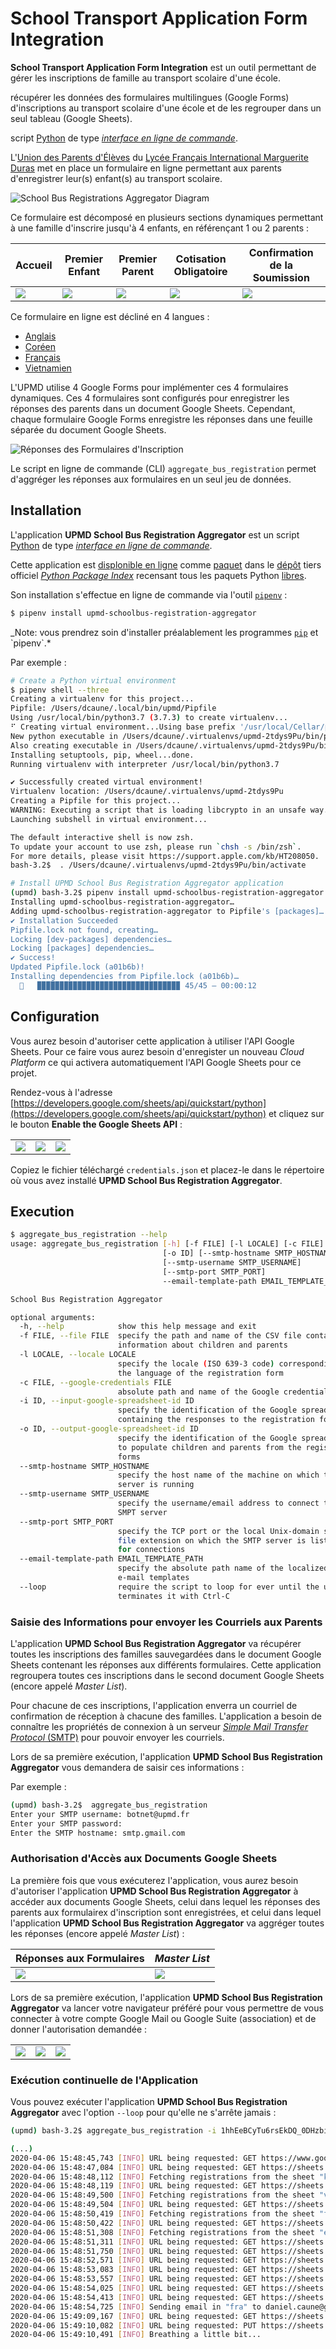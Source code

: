 # School Transport Application Form Integration

**School Transport Application Form Integration** est un outil permettant de gérer les inscriptions de famille au transport scolaire d'une école.


 
 
 
 récupérer les données des formulaires multilingues (Google Forms) d'inscriptions au transport scolaire d'une école et de les regrouper dans un seul tableau (Google Sheets).







 script [Python](https://fr.wikipedia.org/wiki/Python_(langage)) de type [_interface en ligne de commande_](https://fr.wikipedia.org/wiki/Interface_en_ligne_de_commande).


L'[Union des Parents d'Élèves](https://www.upmd.fr) du [Lycée Français International Marguerite Duras](http://lfiduras.com) met en place un formulaire en ligne permettant aux parents d'enregistrer leur(s) enfant(s) au transport scolaire.

![School Bus Registrations Aggregator Diagram](doc/school_bus_registrations_aggregator.png)

Ce formulaire est décomposé en plusieurs sections dynamiques permettant à une famille d'inscrire jusqu'à 4 enfants, en référençant 1 ou 2 parents :

| Accueil                                           | Premier Enfant                                    | Premier Parent                                    | Cotisation Obligatoire                            | Confirmation de la Soumission                     |
| ------------------------------------------------- | ------------------------------------------------- | ------------------------------------------------- | ------------------------------------------------- | ------------------------------------------------- |
| ![](doc/upmd_school_bus_registration_form_01.png) | ![](doc/upmd_school_bus_registration_form_02.png) | ![](doc/upmd_school_bus_registration_form_03.png) | ![](doc/upmd_school_bus_registration_form_04.png) | ![](doc/upmd_school_bus_registration_form_05.png) |

Ce formulaire en ligne est décliné en 4 langues :

- [Anglais](https://forms.gle/BPkmA9X2dGeuJmTX6)
- [Coréen](https://forms.gle/FE9iAGEfq4ksRCrY7)
- [Français](https://forms.gle/NH9g2W8xEXx3kBgd9)
- [Vietnamien](https://forms.gle/hSr5wPwrUGXqVuwr5)

L'UPMD utilise 4 Google Forms pour implémenter ces 4 formulaires dynamiques. Ces 4 formulaires sont configurés pour enregistrer les réponses des parents dans un document Google Sheets. Cependant, chaque formulaire Google Forms enregistre les réponses dans une feuille séparée du document Google Sheets.

![Réponses des Formulaires d'Inscription](doc/upmd_school_bus_registration_forms_response.png)

Le script en ligne de commande (CLI) `aggregate_bus_registration` permet d'aggréger les réponses aux formulaires en un seul jeu de données.

## Installation

L'application **UPMD School Bus Registration Aggregator** est un script [Python](https://fr.wikipedia.org/wiki/Python_(langage)) de type [_interface en ligne de commande_](https://fr.wikipedia.org/wiki/Interface_en_ligne_de_commande).

Cette application est [displonible en ligne](https://pypi.org/project/upmd-schoolbus-registration-aggregator/) comme [paquet](<https://fr.wikipedia.org/wiki/Paquet_(logiciel)>) dans le [dépôt](<https://fr.wikipedia.org/wiki/D%C3%A9p%C3%B4t_(informatique)>) tiers officiel [_Python Package Index_](https://pypi.org/) recensant tous les paquets Python [libres](https://fr.wikipedia.org/wiki/Logiciel_libre).

Son installation s'effectue en ligne de commande via l'outil [`pipenv`](https://pipenv.pypa.io/en/latest/) :

```bash
$ pipenv install upmd-schoolbus-registration-aggregator
```

_Note: vous prendrez soin d'installer préalablement les programmes [`pip`](https://en.wikipedia.org/wiki/Pip_(package*manager)) et `pipenv`.*

Par exemple :

```bash
# Create a Python virtual environment
$ pipenv shell --three
Creating a virtualenv for this project...
Pipfile: /Users/dcaune/.local/bin/upmd/Pipfile
Using /usr/local/bin/python3.7 (3.7.3) to create virtualenv...
⠋ Creating virtual environment...Using base prefix '/usr/local/Cellar/python/3.7.3/Frameworks/Python.framework/Versions/3.7'
New python executable in /Users/dcaune/.virtualenvs/upmd-2tdys9Pu/bin/python3.7
Also creating executable in /Users/dcaune/.virtualenvs/upmd-2tdys9Pu/bin/python
Installing setuptools, pip, wheel...done.
Running virtualenv with interpreter /usr/local/bin/python3.7

✔ Successfully created virtual environment!
Virtualenv location: /Users/dcaune/.virtualenvs/upmd-2tdys9Pu
Creating a Pipfile for this project...
WARNING: Executing a script that is loading libcrypto in an unsafe way. This will fail in a future version of macOS. Set the LIBRESSL_REDIRECT_STUB_ABORT=1 in the environment to force this into an error.
Launching subshell in virtual environment...

The default interactive shell is now zsh.
To update your account to use zsh, please run `chsh -s /bin/zsh`.
For more details, please visit https://support.apple.com/kb/HT208050.
bash-3.2$  . /Users/dcaune/.virtualenvs/upmd-2tdys9Pu/bin/activate

# Install UPMD School Bus Registration Aggregator application
(upmd) bash-3.2$ pipenv install upmd-schoolbus-registration-aggregator
Installing upmd-schoolbus-registration-aggregator…
Adding upmd-schoolbus-registration-aggregator to Pipfile's [packages]…
✔ Installation Succeeded
Pipfile.lock not found, creating…
Locking [dev-packages] dependencies…
Locking [packages] dependencies…
✔ Success!
Updated Pipfile.lock (a01b6b)!
Installing dependencies from Pipfile.lock (a01b6b)…
  🐍   ▉▉▉▉▉▉▉▉▉▉▉▉▉▉▉▉▉▉▉▉▉▉▉▉▉▉▉▉▉▉▉▉ 45/45 — 00:00:12
```

## Configuration

Vous aurez besoin d'autoriser cette application à utiliser l'API Google Sheets. Pour ce faire vous aurez besoin d'enregister un nouveau _Cloud Platform_ ce qui activera automatiquement l'API Google Sheets pour ce projet.

Rendez-vous à l'adresse [https://developers.google.com/sheets/api/quickstart/python](https://developers.google.com/sheets/api/quickstart/python) et cliquez sur le bouton **Enable the Google Sheets API** :

|                                              |                                              |                                              |
| -------------------------------------------- | -------------------------------------------- | -------------------------------------------- |
| ![](doc/enable_the_google_sheets_api_01.png) | ![](doc/enable_the_google_sheets_api_02.png) | ![](doc/enable_the_google_sheets_api_03.png) |

Copiez le fichier téléchargé `credentials.json` et placez-le dans le répertoire où vous avez installé **UPMD School Bus Registration Aggregator**.

## Execution

```bash
$ aggregate_bus_registration --help
usage: aggregate_bus_registration [-h] [-f FILE] [-l LOCALE] [-c FILE] [-i ID]
                                  [-o ID] [--smtp-hostname SMTP_HOSTNAME]
                                  [--smtp-username SMTP_USERNAME]
                                  [--smtp-port SMTP_PORT]
                                  --email-template-path EMAIL_TEMPLATE_PATH

School Bus Registration Aggregator

optional arguments:
  -h, --help            show this help message and exit
  -f FILE, --file FILE  specify the path and name of the CSV file containing
                        information about children and parents
  -l LOCALE, --locale LOCALE
                        specify the locale (ISO 639-3 code) corresponding to
                        the language of the registration form
  -c FILE, --google-credentials FILE
                        absolute path and name of the Google credentials file
  -i ID, --input-google-spreadsheet-id ID
                        specify the identification of the Google spreadsheet
                        containing the responses to the registration forms
  -o ID, --output-google-spreadsheet-id ID
                        specify the identification of the Google spreadsheet
                        to populate children and parents from the registration
                        forms
  --smtp-hostname SMTP_HOSTNAME
                        specify the host name of the machine on which the SMTP
                        server is running
  --smtp-username SMTP_USERNAME
                        specify the username/email address to connect to the
                        SMPT server
  --smtp-port SMTP_PORT
                        specify the TCP port or the local Unix-domain socket
                        file extension on which the SMTP server is listening
                        for connections
  --email-template-path EMAIL_TEMPLATE_PATH
                        specify the absolute path name of the localized HTML
                        e-mail templates
  --loop                require the script to loop for ever until the user
                        terminates it with Ctrl-C
```

### Saisie des Informations pour envoyer les Courriels aux Parents

L'application **UPMD School Bus Registration Aggregator** va récupérer toutes les inscriptions des familles sauvegardées dans le document Google Sheets contenant les réponses aux différents formulaires. Cette application regroupera toutes ces inscriptions dans le second document Google Sheets (encore appelé _Master List_).

Pour chacune de ces inscriptions, l'application enverra un courriel de confirmation de réception à chacune des familles. L'application a besoin de connaître les propriétés de connexion à un serveur [_Simple Mail Transfer Protocol_ (SMTP)](https://en.wikipedia.org/wiki/Simple_Mail_Transfer_Protocol) pour pouvoir envoyer les courriels.

Lors de sa première exécution, l'application **UPMD School Bus Registration Aggregator** vous demandera de saisir ces informations :

Par exemple :

```bash
(upmd) bash-3.2$  aggregate_bus_registration
Enter your SMTP username: botnet@upmd.fr
Enter your SMTP password:
Enter the SMTP hostname: smtp.gmail.com
```

### Authorisation d'Accès aux Documents Google Sheets

La première fois que vous exécuterez l'application, vous aurez besoin d'autoriser l'application **UPMD School Bus Registration Aggregator** à accéder aux documents Google Sheets, celui dans lequel les réponses des parents aux formulairex d'inscription sont enregistrées, et celui dans lequel l'application **UPMD School Bus Registration Aggregator** va aggréger toutes les réponses (encore appelé _Master List_) :

| Réponses aux Formulaires                                 | _Master List_                                          |
| -------------------------------------------------------- | ------------------------------------------------------ |
| ![](doc/upmd_school_bus_registration_forms_response.png) | ![](doc/upmd_school_bus_registrations_master_list.jpg) |

Lors de sa première exécution, l'application **UPMD School Bus Registration Aggregator** va lancer votre navigateur préféré pour vous permettre de vous connecter à votre compte Google Mail ou Google Suite (association) et de donner l'autorisation demandée :

|                               |                               |                               |
| ----------------------------- | ----------------------------- | ----------------------------- |
| ![](doc/google_oauth2_01.png) | ![](doc/google_oauth2_02.png) | ![](doc/google_oauth2_03.png) |

### Exécution continuelle de l'Application

Vous pouvez exécuter l'application **UPMD School Bus Registration Aggregator** avec l'option `--loop` pour qu'elle ne s'arrête jamais :

```bash
(upmd) bash-3.2$ aggregate_bus_registration -i 1hhEeBCyTu6rsEkDQ_0DHzbizdLvNh2SP5hsgZk0YLxs -o 1bXoZDpq8g9D0lewfn8MRxIOR0-IWsJ9gUbG1vL1JZXU --loop

(...)
2020-04-06 15:48:45,743 [INFO] URL being requested: GET https://www.googleapis.com/discovery/v1/apis/sheets/v4/rest
2020-04-06 15:48:47,084 [INFO] URL being requested: GET https://sheets.googleapis.com/v4/spreadsheets/1hhEeBCyTu6rsEkDQ_0DHzbizdLvNh2SP5hsgZk0YLxs?alt=json
2020-04-06 15:48:48,112 [INFO] Fetching registrations from the sheet "kor"...
2020-04-06 15:48:48,119 [INFO] URL being requested: GET https://sheets.googleapis.com/v4/spreadsheets/1hhEeBCyTu6rsEkDQ_0DHzbizdLvNh2SP5hsgZk0YLxs/values/kor%21A2%3AAF?alt=json
2020-04-06 15:48:49,500 [INFO] Fetching registrations from the sheet "vie"...
2020-04-06 15:48:49,504 [INFO] URL being requested: GET https://sheets.googleapis.com/v4/spreadsheets/1hhEeBCyTu6rsEkDQ_0DHzbizdLvNh2SP5hsgZk0YLxs/values/vie%21A2%3AAF?alt=json
2020-04-06 15:48:50,419 [INFO] Fetching registrations from the sheet "fra"...
2020-04-06 15:48:50,422 [INFO] URL being requested: GET https://sheets.googleapis.com/v4/spreadsheets/1hhEeBCyTu6rsEkDQ_0DHzbizdLvNh2SP5hsgZk0YLxs/values/fra%21A2%3AAF?alt=json
2020-04-06 15:48:51,308 [INFO] Fetching registrations from the sheet "eng"...
2020-04-06 15:48:51,311 [INFO] URL being requested: GET https://sheets.googleapis.com/v4/spreadsheets/1hhEeBCyTu6rsEkDQ_0DHzbizdLvNh2SP5hsgZk0YLxs/values/eng%21A2%3AAF?alt=json
2020-04-06 15:48:51,750 [INFO] URL being requested: GET https://sheets.googleapis.com/v4/spreadsheets/1bXoZDpq8g9D0lewfn8MRxIOR0-IWsJ9gUbG1vL1JZXU?alt=json
2020-04-06 15:48:52,571 [INFO] URL being requested: GET https://sheets.googleapis.com/v4/spreadsheets/1bXoZDpq8g9D0lewfn8MRxIOR0-IWsJ9gUbG1vL1JZXU/values/Children%20%26%20Parents%21A3%3AM?alt=json
2020-04-06 15:48:53,083 [INFO] URL being requested: GET https://sheets.googleapis.com/v4/spreadsheets/1bXoZDpq8g9D0lewfn8MRxIOR0-IWsJ9gUbG1vL1JZXU?alt=json
2020-04-06 15:48:53,557 [INFO] URL being requested: GET https://sheets.googleapis.com/v4/spreadsheets/1bXoZDpq8g9D0lewfn8MRxIOR0-IWsJ9gUbG1vL1JZXU/values/Children%20%26%20Parents%21A1%3AA?alt=json
2020-04-06 15:48:54,025 [INFO] URL being requested: GET https://sheets.googleapis.com/v4/spreadsheets/1bXoZDpq8g9D0lewfn8MRxIOR0-IWsJ9gUbG1vL1JZXU/values/Children%20%26%20Parents%21A9%3AM9?alt=json
2020-04-06 15:48:54,413 [INFO] URL being requested: GET https://sheets.googleapis.com/v4/spreadsheets/1bXoZDpq8g9D0lewfn8MRxIOR0-IWsJ9gUbG1vL1JZXU/values/Children%20%26%20Parents%21A10%3AM10?alt=json
2020-04-06 15:48:54,725 [INFO] Sending email in "fra" to daniel.caune@gmail.com...
2020-04-06 15:49:09,167 [INFO] URL being requested: GET https://sheets.googleapis.com/v4/spreadsheets/1bXoZDpq8g9D0lewfn8MRxIOR0-IWsJ9gUbG1vL1JZXU?alt=json
2020-04-06 15:49:10,082 [INFO] URL being requested: PUT https://sheets.googleapis.com/v4/spreadsheets/1bXoZDpq8g9D0lewfn8MRxIOR0-IWsJ9gUbG1vL1JZXU/values/Children%20%26%20Parents%21A10?valueInputOption=RAW&alt=json
2020-04-06 15:49:10,491 [INFO] Breathing a little bit...
```

